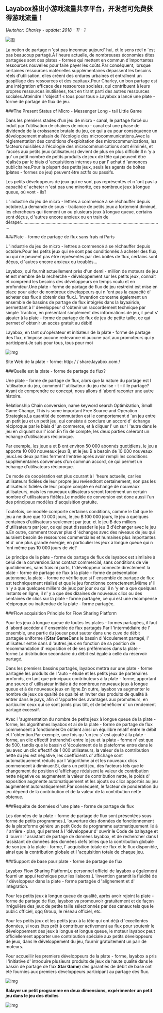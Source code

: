 ## Layabox推出小游戏流量共享平台，开发者可免费获得游戏流量！

]*Autohor: Charley - update: 2018 - 11 - 1*

![图](img/0.png) 


La notion de partage n 'est pas inconnue aujourd' hui, et le sens réel n 'est pas beaucoup partagé.À l'heure actuelle, de nombreuses économies dites partagées sont des plates - formes qui mettent en commun d'importantes ressources nouvelles pour faire payer les coûts.Par conséquent, lorsque certaines ressources matérielles supplémentaires dépassent les besoins réels d'utilisation, elles créent des ordures urbaines et entraînent un gaspillage des ressources et des capitaux.Pour Charley, un bon partage est une intégration efficace des ressources sociales, qui contribuent à leurs propres ressources inutilisées, tout en tirant parti des autres ressources sociales.Atteindre l 'objectif « tous pour tous ».Layabox a lancé une plate - forme de partage de flux de jeu.



###The Present Status of Micro - Messenger Long - tail Little Game

Dans les premiers stades d'un jeu de micro - canal, le partage forcé ou induit par l'utilisation de chaînes de micro - canal est une phase de dividende de la croissance brutale du jeu, ce qui a eu pour conséquence un développement malsain de l'écologie des microcommunications.Avec la réglementation des conditions d'exploitation des microcommunications, les facteurs nuisibles à l'écologie des microcommunications sont éliminés, et l'accès aux petits jeux (utilisateurs) devient de plus en plus difficile.Il n 'y a qu' un petit nombre de petits produits de jeux de tête qui peuvent être réalisés par le biais d 'acquisitions internes ou par l' achat d 'annonces publicitaires.Pour la plupart des petits jeux, seuls les agents de boîtes (plates - formes de jeu) peuvent être actifs ou passifs.

Les petits développeurs de jeux qui ne sont pas représentés et n 'ont pas la capacité d' acheter n 'est pas une minorité, ces nombreux jeux à longue queue, où vont - ils?

L 'industrie du jeu de micro - lettres a commencé à se réchauffer depuis octobre.La demande de sous - traitance de petits jeux a fortement diminué, les chercheurs qui tiennent un ou plusieurs jeux à longue queue, certains sont déçus, d 'autres encore anxieux ou en train de déraper...................................................................................................................



###Plate - forme de partage de flux sans frais ni Parts

L 'industrie du jeu de micro - lettres a commencé à se réchauffer depuis octobre.Pour les petits jeux qui ne sont pas conditionnés à acheter des flux, ou qui ne peuvent pas être représentés par des boîtes de flux, certains sont déçus, d 'autres encore anxieux ou troublés...

Layabox, qui fournit actuellement près d'un demi - million de moteurs de jeu et est membre de la recherche - développement sur les petits jeux, connaît et comprend les besoins des développeurs en temps voulu et en profondeur.Une plate - forme de partage de flux de jeu restreint est mise en place pour aider de nombreux développeurs qui n 'ont pas la capacité d' acheter des flux à obtenir des flux.L 'invention concerne également un ensemble de bassins de partage de flux intégrés dans la layaairide, permettant à l' développeur d 'obtenir un raccordement technique par simple Traction, en présentant simplement des informations de jeu, il peut s' ajouter à la plate - forme de partage de flux de jeu de petite taille, ce qui permet d' obtenir un accès gratuit au débit!

Layabox, en tant qu'opérateur et initiateur de la plate - forme de partage des flux, n'impose aucune redevance ni aucune part aux promoteurs qui y participent.Je suis pour tous, tous pour moi

![img](img/share.jpg) 


Site Web de la plate - forme: http: / / share.layabox.com /



###Quelle est la plate - forme de partage de flux?

Une plate - forme de partage de flux, alors que la nature du partage est l 'utilisateur du jeu, comment l' utilisateur du jeu réalise - t - il le partage?Avant de comprendre ce concept, nous allons d 'abord raconter une autre histoire.

Relationship Chain conversion, name keyword search Optimization, Small Game Change, This is some important Free Source and Operation Strategies.La quantité de commutation est le comportement d 'un jeu entre un petit jeu et un petit jeu, qui consiste à conclure un accord d' échange réciproque par le biais d 'un commerce, et à cliquer l' un sur l 'autre dans le jeu en cliquant sur l' icon.En fin de compte, les deux parties créeront un échange d'utilisateurs réciproque.

Par exemple, les jeux a et B ont environ 50 000 abonnés quotidiens, le jeu a apporte 10 000 nouveaux jeux B, et le jeu B a besoin de 10 000 nouveaux jeux.Les deux parties ferment l'entrée après avoir rempli les conditions supplémentaires convenues d'un commun accord, ce qui permet un échange d'utilisateurs réciproque.

Ce mode de coopération est plus courant à l 'heure actuelle, car les utilisateurs fidèles de leur propre jeu reviendront certainement, non pas les utilisateurs fidèles de leur propre compte en échange de nouveaux utilisateurs, mais les nouveaux utilisateurs seront forcément un certain nombre d' utilisateurs fidèles.Le modèle de conversion est donc aussi l'un des principaux modèles d'acquisition gratuite.

Toutefois, ce modèle comporte certaines conditions, comme le fait que le jeu a ne dure que 10 000 jours, le jeu B 100 000 jours, le jeu a quelques centaines d'utilisateurs seulement par jour, et le jeu B des milliers d'utilisateurs par jour, ce qui peut dissuader le jeu B d'échanger avec le jeu a.En outre, comment trouver plus d 'échanges avec des niveaux de jeu qui auraient besoin de ressources commerciales et humaines plus importantes et d' une plus grande énergie, en particulier les jeux à longue queue qui n 'ont même pas 10 000 jours de vie?

Le principe de la plate - forme de partage de flux de layabox est similaire à celui de la conversion.Sans contact commercial, sans conditions de vie quotidiennes, sans frais ni parts, l 'développeur connecte directement la plate - forme de partage de flux à la plate - forme de présentation autonome, la plate - forme ne vérifie que si l' ensemble de partage de flux est techniquement réalisé et que le jeu fonctionne correctement.Même s' il n 'y a que quelques milliers de jeux par jour ou qu' il n 'y en a que quelques instants en ligne, il n' y a que des dizaines de nouveaux clics ou des centaines de clics sur la plate - forme partagée, ce qui est une récompense réciproque ou inattendue de la plate - forme partagée.



###Flow acquisition Principle for Flow Sharing Platform

Pour les jeux à longue queue de toutes les plates - formes partagées, il faut d 'abord accéder à l' ensemble de flux partagés.Par l 'intermédiaire de l' ensemble, une partie du joueur peut sauter dans une cuve de débit partagée uniforme ((**Star Game**Dans le bassin d 'écoulement partagé, l' utilisateur entre dans d 'autres jeux en fonction de sa position de recommandation d' exposition et de ses préférences dans la plate - forme.La distribution secondaire du débit est égale à celle du réservoir partagé.

Dans les premiers bassins partagés, layabox mettra sur une plate - forme partagée les produits de l 'auto - étude et les petits jeux de partenaires profonds, en tant que principaux contributeurs à la plate - forme, apportant une source d' utilisateur initiale à de nombreux nouveaux jeux à longue queue et à de nouveaux jeux en ligne.En outre, layabox va augmenter le nombre de jeux de qualité de qualité et inviter des produits de qualité à entrer dans le pays, afin d 'apporter des avantages aux promoteurs, en particulier ceux qui se sont joints plus tôt, et de bénéficier d' un rendement partagé excessif.

Avec l 'augmentation du nombre de petits jeux à longue queue de la plate - forme, les algorithmes layabox et ai de la plate - forme de partage de flux commencent à fonctionner.On obtient ainsi un équilibre relatif entre le débit et l 'obtention.Par exemple, une fois qu 'un jeu s' est ajouté à la plate - forme, un clic effectif (retranché) entre le jeu et la plate - forme n' est que de 500, tandis que le bassin d 'écoulement de la plateforme entre dans le jeu avec un clic effectif de 1 000 utilisateurs, la valeur de la contribution nette du jeu est négative, les coefficients d' affichage sont automatiquement réduits par l 'algorithme ai et les nouveaux clics commencent à diminuer.Si, dans un petit jeu, des facteurs tels que le changement de position d 'affichage réduisent la valeur de contribution nette négative ou augmentent la valeur de contribution nette, le poids d' exposition augmente automatiquement et les ajouts ou clics apportés au jeu augmentent automatiquement.Par conséquent, le facteur de pondération du jeu dépend de la contribution et de la valeur de la contribution nette obtenue.



###Requête de données d 'une plate - forme de partage de flux

Les données de la plate - forme de partage de flux sont présentées sous forme de petits programmes.L 'ouverture des données de fonctionnement de la plateforme génère un petit Code de programme automatiquement lié à l' arrière - plan, qui permet à l 'développeur d' ouvrir le Code de balayage et d 'ouvrir l' assistant de partage de données layabox, et de rechercher dans l 'assistant de données des données clefs telles que la contribution globale de son jeu à la plate - forme, l' acquisition totale de flux et le flux disponible, ainsi que la contribution globale et l 'acquisition totale de chaque jeu.



###Support de base pour plate - forme de partage de flux

Layabox Flow Sharing PlatformLe personnel officiel de layabox a également fourni un appui technique pour les liaisons.L 'invention garantit la fluidité de l' développeur dans la plate - forme partagée d 'alignement et d' intégration.

Pour les petits jeux à longue queue de qualité, après avoir rejoint la plate - forme de partage de flux, layabox va promouvoir gratuitement et de façon irrégulière des jeux de petite taille sélectionnés par des canaux tels que le public officiel, qqq Group, le réseau officiel, etc.

Pour les petits jeux et les petits jeux à la tête qui ont déjà d 'excellentes données, si vous êtes prêt à contribuer activement au flux pour soutenir le développement des jeux à longue et longue queue, le moteur layabox peut officiellement apporter une contribution spéciale aux petits développeurs de jeux, dans le développement du jeu, fournir gratuitement un pair de moteurs.

Pour accueillir les premiers développeurs de la plate - forme, layabox a pris l 'initiative d' introduire plusieurs produits de jeux de haute qualité dans le bassin de partage de flux.**Star Game**) des garanties de débit de base ont été fournies aux premiers développeurs participant au partage des flux.

![img](img/2code.jpg) 


**Balayer un petit programme en deux dimensions, expérimenter un petit jeu dans le jeu des étoiles**



![img](img/layabox.png) 